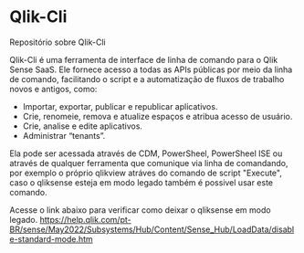 # Qlik-Cli
Repositório sobre Qlik-Cli


Qlik-Cli é uma ferramenta de interface de linha de comando para o Qlik Sense SaaS. Ele fornece acesso a todas as APIs públicas por meio da linha de comando, facilitando o script e a automatização de fluxos de trabalho novos e antigos, como:

- Importar, exportar, publicar e republicar aplicativos.
- Crie, renomeie, remova e atualize espaços e atribua acesso de usuário.
- Crie, analise e edite aplicativos.
- Administrar “tenants”.

Ela pode ser acessada através de CDM, PowerSheel, PowerSheel ISE ou através de qualquer ferramenta que comunique via linha de comandando, por exemplo o próprio qlikview atráves do comando de script "Execute", caso o qliksense esteja em modo legado também é possivel usar este comando.

Acesse o link abaixo para verificar como deixar o qliksense em modo legado.
https://help.qlik.com/pt-BR/sense/May2022/Subsystems/Hub/Content/Sense_Hub/LoadData/disable-standard-mode.htm

